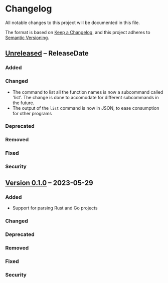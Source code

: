 # Changelog

All notable changes to this project will be documented in this file.

The format is based on [Keep a Changelog](https://keepachangelog.com/en/1.0.0/),
and this project adheres to [Semantic Versioning](https://semver.org/spec/v2.0.0.html).

<!-- next-header -->

## [Unreleased] – ReleaseDate

### Added

### Changed

- The command to list all the function names is now a subcommand called 'list'. The
  change is done to accomodate for different subcommands in the future.
- The output of the `list` command is now in JSON, to ease consumption for other
  programs

### Deprecated

### Removed

### Fixed

### Security

## [Version 0.1.0] – 2023-05-29

### Added

- Support for parsing Rust and Go projects

### Changed

### Deprecated

### Removed

### Fixed

### Security

<!-- next-url -->
[Unreleased]: https://github.com/gagbo/am_list/compare/v0.1.0...HEAD
[Version 0.1.0]: https://github.com/gagbo/am_list/releases/tag/v0.1.0
